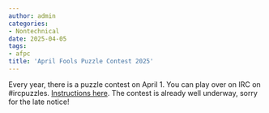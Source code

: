 ```yaml
---
author: admin
categories:
- Nontechnical
date: 2025-04-05
tags:
- afpc
title: 'April Fools Puzzle Contest 2025'
---
```


Every year, there is a puzzle contest on April 1. You can play over on IRC on #ircpuzzles. [Instructions here](https://blog.ircpuzzles.org/). The contest is already well underway, sorry for the late notice!
